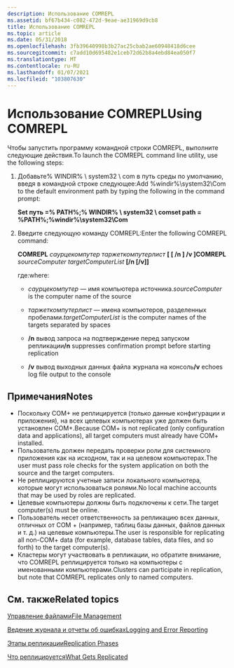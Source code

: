 ```yaml
---
description: Использование COMREPL
ms.assetid: bf67b434-c082-472d-9eae-ae31969d9cb8
title: Использование COMREPL
ms.topic: article
ms.date: 05/31/2018
ms.openlocfilehash: 3fb39640998b3b27ac25cbab2ae60948418d6cee
ms.sourcegitcommit: c7add10d695482e1ceb72d62b8a4ebd84ea050f7
ms.translationtype: MT
ms.contentlocale: ru-RU
ms.lasthandoff: 01/07/2021
ms.locfileid: "103807630"
---
```

# <a name="using-comrepl"></a><span data-ttu-id="44ba5-103">Использование COMREPL</span><span class="sxs-lookup"><span data-stu-id="44ba5-103">Using COMREPL</span></span>

<span data-ttu-id="44ba5-104">Чтобы запустить программу командной строки COMREPL, выполните следующие действия.</span><span class="sxs-lookup"><span data-stu-id="44ba5-104">To launch the COMREPL command line utility, use the following steps:</span></span>

1.  <span data-ttu-id="44ba5-105">Добавьте% WINDIR% \\ system32 \\ com в путь среды по умолчанию, введя в командной строке следующее:</span><span class="sxs-lookup"><span data-stu-id="44ba5-105">Add %windir%\\system32\\Com to the default environment path by typing the following in the command prompt:</span></span>

    <span data-ttu-id="44ba5-106">**Set путь =% PATH%;% WINDIR% \\ system32 \\ com**</span><span class="sxs-lookup"><span data-stu-id="44ba5-106">**set path = %PATH%;%windir%\\system32\\Com**</span></span>

2.  <span data-ttu-id="44ba5-107">Введите следующую команду COMREPL:</span><span class="sxs-lookup"><span data-stu-id="44ba5-107">Enter the following COMREPL command:</span></span>

    <span data-ttu-id="44ba5-108">**COMREPL** *саурцекомпутер* *таржеткомпутерлист* **\[ \[ /n \] /v \]**</span><span class="sxs-lookup"><span data-stu-id="44ba5-108">**COMREPL** *sourceComputer* *targetComputerList* **\[/n \[/v\]\]**</span></span>

    <span data-ttu-id="44ba5-109">где:</span><span class="sxs-lookup"><span data-stu-id="44ba5-109">where:</span></span>

    -   <span data-ttu-id="44ba5-110">*саурцекомпутер* — имя компьютера источника.</span><span class="sxs-lookup"><span data-stu-id="44ba5-110">*sourceComputer* is the computer name of the source</span></span>

    -   <span data-ttu-id="44ba5-111">*таржеткомпутерлист* — имена компьютеров, разделенных пробелами.</span><span class="sxs-lookup"><span data-stu-id="44ba5-111">*targetComputerList* is the computer names of the targets separated by spaces</span></span>

    -   <span data-ttu-id="44ba5-112">**/n** вывод запроса на подтверждение перед запуском репликации</span><span class="sxs-lookup"><span data-stu-id="44ba5-112">**/n** suppresses confirmation prompt before starting replication</span></span>

    -   <span data-ttu-id="44ba5-113">**/v** вывод выходных данных файла журнала на консоль</span><span class="sxs-lookup"><span data-stu-id="44ba5-113">**/v** echoes log file output to the console</span></span>

## <a name="notes"></a><span data-ttu-id="44ba5-114">Примечания</span><span class="sxs-lookup"><span data-stu-id="44ba5-114">Notes</span></span>

-   <span data-ttu-id="44ba5-115">Поскольку COM+ не реплицируется (только данные конфигурации и приложения), на всех целевых компьютерах уже должен быть установлен COM+.</span><span class="sxs-lookup"><span data-stu-id="44ba5-115">Because COM+ is not replicated (only configuration data and applications), all target computers must already have COM+ installed.</span></span>
-   <span data-ttu-id="44ba5-116">Пользователь должен передать проверки роли для системного приложения как на исходном, так и на целевом компьютерах.</span><span class="sxs-lookup"><span data-stu-id="44ba5-116">The user must pass role checks for the system application on both the source and the target computers.</span></span>
-   <span data-ttu-id="44ba5-117">Не реплицируются учетные записи локального компьютера, которые могут использоваться ролями.</span><span class="sxs-lookup"><span data-stu-id="44ba5-117">No local machine accounts that may be used by roles are replicated.</span></span>
-   <span data-ttu-id="44ba5-118">Целевые компьютеры должны быть подключены к сети.</span><span class="sxs-lookup"><span data-stu-id="44ba5-118">The target computer(s) must be online.</span></span>
-   <span data-ttu-id="44ba5-119">Пользователь несет ответственность за репликацию всех данных, отличных от COM + (например, таблиц базы данных, файлов данных и т. д.) на целевые компьютеры.</span><span class="sxs-lookup"><span data-stu-id="44ba5-119">The user is responsible for replicating all non-COM+ data (for example, database tables, data files, and so forth) to the target computer(s).</span></span>
-   <span data-ttu-id="44ba5-120">Кластеры могут участвовать в репликации, но обратите внимание, что COMREPL реплицируется только на компьютеры с именованными компьютерами.</span><span class="sxs-lookup"><span data-stu-id="44ba5-120">Clusters can participate in replication, but note that COMREPL replicates only to named computers.</span></span>

## <a name="related-topics"></a><span data-ttu-id="44ba5-121">См. также</span><span class="sxs-lookup"><span data-stu-id="44ba5-121">Related topics</span></span>

<dl> <dt>

[<span data-ttu-id="44ba5-122">Управление файлами</span><span class="sxs-lookup"><span data-stu-id="44ba5-122">File Management</span></span>](file-management.md)
</dt> <dt>

[<span data-ttu-id="44ba5-123">Ведение журнала и отчеты об ошибках</span><span class="sxs-lookup"><span data-stu-id="44ba5-123">Logging and Error Reporting</span></span>](logging-and-error-reporting.md)
</dt> <dt>

[<span data-ttu-id="44ba5-124">Этапы репликации</span><span class="sxs-lookup"><span data-stu-id="44ba5-124">Replication Phases</span></span>](replication-phases.md)
</dt> <dt>

[<span data-ttu-id="44ba5-125">Что реплицируется</span><span class="sxs-lookup"><span data-stu-id="44ba5-125">What Gets Replicated</span></span>](what-gets-replicated.md)
</dt> </dl>

 

 



